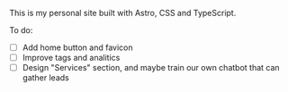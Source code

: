 This is my personal site built with Astro, CSS and TypeScript.

To do:
- [ ] Add home button and favicon
- [ ] Improve tags and analitics
- [ ] Design "Services" section, and maybe train our own chatbot that can gather leads
